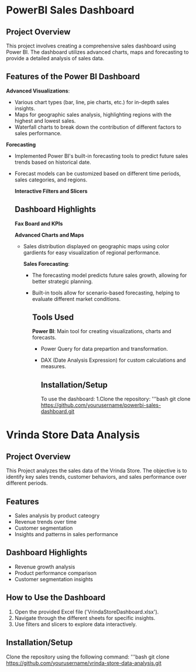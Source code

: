 # PowerBI Sales Dashboard

## Project Overview
This project involves creating a comprehensive sales dashboard using Power BI. The dashboard utilizes advanced charts, maps and forecasting to provide a detailed analysis of sales data.

## Features of the Power BI Dashboard
**Advanced Visualizations**:
- Various chart types (bar, line, pie charts, etc.) for in-depth sales insights.
- Maps for geographic sales analysis, highlighting regions with the highest and lowest sales.
- Waterfall charts to break down the contribution of different factors to sales performance.

**Forecasting** 
- Implemented Power BI's built-in forecasting tools to predict future sales trends based on historical date.
- Forecast models can be customized based on different time periods, sales categories, and regions.

  **Interactive Filters and Slicers**

  ## Dashboard Highlights
  **Fax Board and KPIs**

  **Advanced Charts and Maps**
  - Sales distribution displayed on geographic maps using color gardients for easy visualization of regional performance.

    **Sales Forecasting**:
    - The forecasting model predicts future sales growth, allowing for better strategic planning.
    - Built-in tools allow for scenario-based forecasting, helping to evaluate different market conditions.

      ## Tools Used
      **Power BI**: Main tool for creating visualizations, charts and forecasts.
      - Power Query for data prepartion and transformation.
      - DAX (Date Analysis Expression) for custom calculations and measures.
     
        ## Installation/Setup
        To use the dashboard:
        1.Clone the repository:
        '''bash
        git clone https://github.com/yourusername/powerbi-sales-dashboard.git



# Vrinda Store Data Analysis

## Project Overview
This Project analyzes the sales data of the Vrinda Store. The objective is to identify key sales trends, customer behaviors, and sales performance over different periods.

## Features
- Sales analysis by product cateogry
- Revenue trends over time
- Customer segmentation
- Insights and patterns in sales performance

## Dashboard Highlights
- Revenue growth analysis
- Product performance comparison
- Customer segmentation insights

## How to Use the Dashboard
1. Open the provided Excel file ('VrindaStoreDashboard.xlsx').
2. Navigate through the different sheets for specific insights.
3. Use filters and slicers to explore data interactively.

## Installation/Setup
Clone the repository using the following command:
'''bash
git clone https://github.com/yourusername/vrinda-store-data-analysis.git

